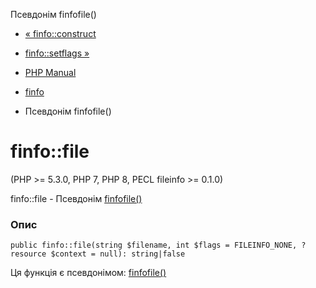 Псевдонім finfofile()

-   [« finfo::construct](finfo.construct.html)
    
-   [finfo::setflags »](finfo.set-flags.html)
    
-   [PHP Manual](index.html)
    
-   [finfo](class.finfo.html)
    
-   Псевдонім finfofile()
    

# finfo::file

(PHP >= 5.3.0, PHP 7, PHP 8, PECL fileinfo >= 0.1.0)

finfo::file - Псевдонім [finfofile()](function.finfo-file.html)

### Опис

```methodsynopsis
public finfo::file(string $filename, int $flags = FILEINFO_NONE, ?resource $context = null): string|false
```

Ця функція є псевдонімом: [finfofile()](function.finfo-file.html)